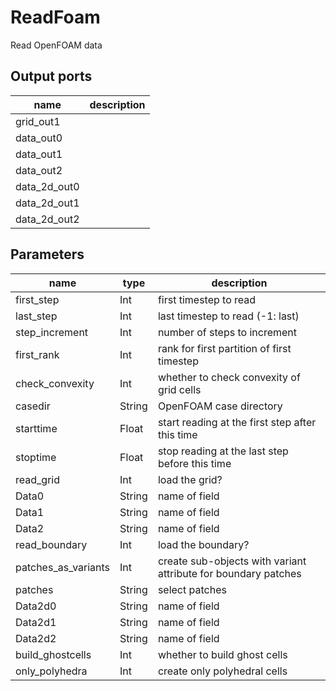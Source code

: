 
# ReadFoam
Read OpenFOAM data


## Output ports
|name|description|
|-|-|
|grid_out1||
|data_out0||
|data_out1||
|data_out2||
|data_2d_out0||
|data_2d_out1||
|data_2d_out2||



## Parameters
|name|type|description|
|-|-|-|
|first_step|Int|first timestep to read|
|last_step|Int|last timestep to read (-1: last)|
|step_increment|Int|number of steps to increment|
|first_rank|Int|rank for first partition of first timestep|
|check_convexity|Int|whether to check convexity of grid cells|
|casedir|String|OpenFOAM case directory|
|starttime|Float|start reading at the first step after this time|
|stoptime|Float|stop reading at the last step before this time|
|read_grid|Int|load the grid?|
|Data0|String|name of field|
|Data1|String|name of field|
|Data2|String|name of field|
|read_boundary|Int|load the boundary?|
|patches_as_variants|Int|create sub-objects with variant attribute for boundary patches|
|patches|String|select patches|
|Data2d0|String|name of field|
|Data2d1|String|name of field|
|Data2d2|String|name of field|
|build_ghostcells|Int|whether to build ghost cells|
|only_polyhedra|Int|create only polyhedral cells|
